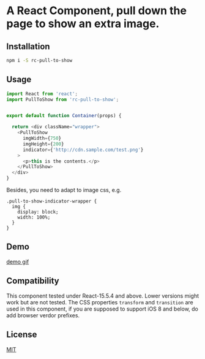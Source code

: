 # A React Component, pull down the page to show an extra image.

## Installation
```bash
npm i -S rc-pull-to-show
```

## Usage
```javascript
import React from 'react';
import PullToShow from 'rc-pull-to-show';


export default function Container(props) {

  return <div className="wrapper">
    <PullToShow
      imgWidth={750}
      imgHeight={200}
      indicator={'http://cdn.sample.com/test.png'}
    >
      <p>this is the contents.</p>
    </PullToShow>
  </div>
}

```
Besides, you need to adapt to image css, e.g.
```less
.pull-to-show-indicator-wrapper {
  img {
    display: block;
    width: 100%;
  }
}
```

## Demo
[demo gif](https://gw.alipayobjects.com/mdn/wealth_prod/afts/img/A*fnfYQaiAioAAAAAAAAAAAABjAQAAAQ/original)

## Compatibility
This component tested under React-15.5.4 and above. Lower versions might work but are not tested.
The CSS properties `transform` and `transition` are used in this component,
if you are supposed to support iOS 8 and below, do add browser verdor prefixes.

## License
[MIT](http://opensource.org/licenses/MIT)

